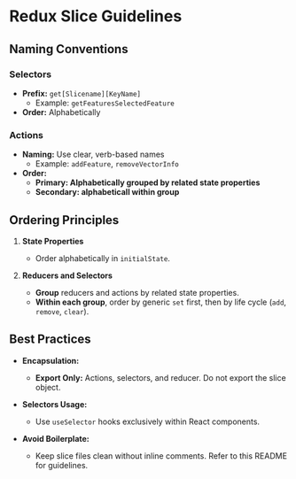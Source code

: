 # Redux Slice Guidelines

## Naming Conventions

### Selectors
- **Prefix:** `get[Slicename][KeyName]`
  - Example: `getFeaturesSelectedFeature`
- **Order:** Alphabetically

### Actions
- **Naming:** Use clear, verb-based names
  - Example: `addFeature`, `removeVectorInfo`
- **Order:** 
  - **Primary: Alphabetically grouped by related state properties**
  - **Secondary: alphabeticall within group**

## Ordering Principles

1. **State Properties**
   - Order alphabetically in `initialState`.

2. **Reducers and Selectors**
   - **Group** reducers and actions by related state properties.
   - **Within each group**, order by generic `set` first, then by life cycle (`add`, `remove`, `clear`).

## Best Practices

- **Encapsulation:**
  - **Export Only:** Actions, selectors, and reducer. Do not export the slice object.

- **Selectors Usage:**
  - Use `useSelector` hooks exclusively within React components.

- **Avoid Boilerplate:**
  - Keep slice files clean without inline comments. Refer to this README for guidelines.
